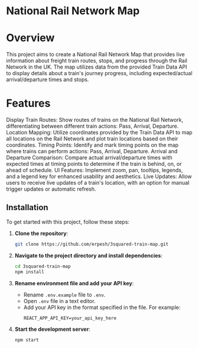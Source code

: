 # National Rail Network Map
#  Overview
This project aims to create a National Rail Network Map that provides live information about freight train routes, stops, and progress through the Rail Network in the UK. The map utilizes data from the provided Train Data API to display details about a train's journey progress, including expected/actual arrival/departure times and stops.

#  Features
Display Train Routes: Show routes of trains on the National Rail Network, differentiating between different train actions: Pass, Arrival, Departure.
Location Mapping: Utilize coordinates provided by the Train Data API to map all locations on the Rail Network and plot train locations based on their coordinates.
Timing Points: Identify and mark timing points on the map where trains can perform actions: Pass, Arrival, Departure.
Arrival and Departure Comparison: Compare actual arrival/departure times with expected times at timing points to determine if the train is behind, on, or ahead of schedule.
UI Features: Implement zoom, pan, tooltips, legends, and a legend key for enhanced usability and aesthetics.
Live Updates: Allow users to receive live updates of a train's location, with an option for manual trigger updates or automatic refresh.

## Installation

To get started with this project, follow these steps:

1. **Clone the repository**:
   ```bash
   git clone https://github.com/erpesh/3squared-train-map.git

2. **Navigate to the project directory and install dependencies**:
   ```bash
   cd 3squared-train-map
   npm install

3. **Rename environment file and add your API key**:
    - Rename `.env.example` file to `.env`.
    - Open `.env` file in a text editor.
    - Add your API key in the format specified in the file. For example:
      ```
      REACT_APP_API_KEY=your_api_key_here
      ```

4. **Start the development server**:
   ```bash
   npm start